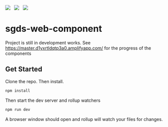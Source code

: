 <img src="https://img.shields.io/badge/lit-324FFF?style=for-the-badge&logo=lit&logoColor=white" /> &nbsp; 
<img src="https://img.shields.io/badge/Sass-CC6699?style=for-the-badge&logo=sass&logoColor=white" /> &nbsp; 
<img src="https://img.shields.io/badge/TypeScript-007ACC?style=for-the-badge&logo=typescript&logoColor=white" />&nbsp; 

# sgds-web-component

Project is still in development works. See https://master.d1yxrtldqtp3a0.amplifyapp.com/ for the progress of the components 

## Get Started

Clone the repo. Then install.

```bash
npm install
```

Then start the dev server and rollup watchers

```bash
npm run dev
```

A browser window should open and rollup will watch your files for changes.